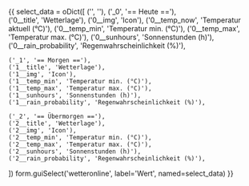 {{                                                                                                                                                                               select_data = oDict([
    ('', ''),
    ('_0', '== Heute =='),                               
    ('0__title', 'Wetterlage'),
    ('0__img', 'Icon'),
    ('0__temp_now', 'Temperatur aktuell (°C)'),
    ('0__temp_min', 'Temperatur min. (°C)'),
    ('0__temp_max', 'Temperatur max. (°C)'),
    ('0__sunhours', 'Sonnenstunden (h)'),
    ('0__rain_probability', 'Regenwahrscheinlichkeit (%)'),

    ('_1', '== Morgen =='),
    ('1__title', 'Wetterlage'),
    ('1__img', 'Icon'),                               
    ('1__temp_min', 'Temperatur min. (°C)'),
    ('1__temp_max', 'Temperatur max. (°C)'),
    ('1__sunhours', 'Sonnenstunden (h)'),
    ('1__rain_probability', 'Regenwahrscheinlichkeit (%)'),

    ('_2', '== Übermorgen =='),                               
    ('2__title', 'Wetterlage'),
    ('2__img', 'Icon'),
    ('2__temp_min', 'Temperatur min. (°C)'),
    ('2__temp_max', 'Temperatur max. (°C)'),
    ('2__sunhours', 'Sonnenstunden (h)'),
    ('2__rain_probability', 'Regenwahrscheinlichkeit (%)'),
])
form.guiSelect('wetteronline', label='Wert', named=select_data)
}}